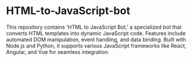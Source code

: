 # HTML-to-JavaScript-bot
This repository contains 'HTML to JavaScript Bot,' a specialized bot that converts HTML templates into dynamic JavaScript code. Features include automated DOM manipulation, event handling, and data binding. Built with Node.js and Python, it supports various JavaScript frameworks like React, Angular, and Vue for seamless integration.

